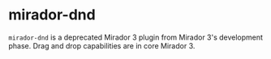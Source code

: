 # mirador-dnd

`mirador-dnd` is a deprecated Mirador 3 plugin from Mirador 3's development phase. Drag and drop capabilities are in core Mirador 3.
